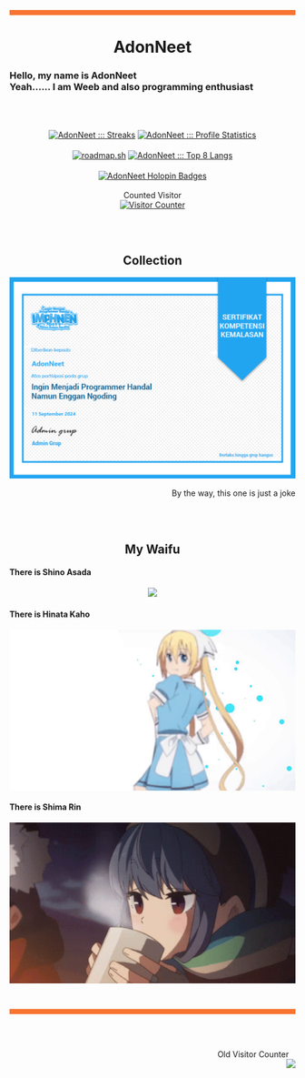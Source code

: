 <hr style="background:#F87431; border:1; height:9px" />
<h1 align= "center">
  <b>
    AdonNeet
  </b>
</h1>
<h3>
  Hello, my name is AdonNeet <br>
  Yeah...... I am Weeb and also programming enthusiast                             
</h3>

<br> <br>

<p align="center">
  <a href="https://github.com/AdonNeet"><img align="center" height="165px" src="https://github-readme-streak-stats.herokuapp.com?user=AdonNeet&theme=github-dark&hide_border=true&date_format=j%20M%5B%20Y%5D&fire=CA2E55&stroke=20FC8F&ring=20FC8F&dates=20FC8F&background=282A36" alt="AdonNeet ::: Streaks" /></a>
  <a href="https://github.com/AdonNeet"><img align="center" height="165px" src="https://readme-status-bay.vercel.app/api?username=AdonNeet&show_icons=true&count_private=false&include_all_commits=true&hide_border=true&theme=dracula&icon_color=CA2E55&title_color=20fc8f&custom_title=My+Data" alt="AdonNeet ::: Profile Statistics" /></a>
  <br><br>
  <a href="https://roadmap.sh"><img  align="center" height="170px" src="https://roadmap.sh/card/wide/653dc139602c6661a5722560?variant=dark" alt="roadmap.sh"/></a>
  <a href="https://github.com/AdonNeet"><img align="center" height="170px" width="390px" src="https://readme-status-bay.vercel.app/api/top-langs/?username=AdonNeet&hide_border=true&langs_count=8&custom_title=Top+Languages&title_color=20fc8f&theme=dracula&exclude_repo=machine,hacktrace&hide=css,html,svelte&layout=compact&card_width=390" alt="AdonNeet ::: Top 8 Langs" /></a>
  <br><br>
  <a href="https://holopin.io/@adonneet"><img align="center" width="840px" src="https://holopin.me/adonneet" alt="AdonNeet Holopin Badges" /></a>
  <br><br>
  Counted Visitor
  <br>
  <a href="https://github.com/AdonNeet"><img height="170px" src="https://count.getloli.com/get/@:AdonNeet?theme=asoul" alt="Visitor Counter" /></a>
</p>

<br><br>

<h2 align= "center">
  <b>
    Collection
  </b>
</h2>
<p align="center">
  <img src="https://raw.githubusercontent.com/AdonNeet/AdonNeet/main/profile-content/AdonNeet_IMPHNEN.png" style="width: 580px; height: auto;">
  <br>
  <div align="right">By the way, this one is just a joke</div>
</p>


<br><br>

<h2 align= "center">
  <b>
    My Waifu
  </b>
</h2>
<h4>
    There is Shino Asada <br>
</h4>
<p align="center">
  <img src="https://images-ng.pixai.art/images/orig/bfc61637-ce46-4407-b6ae-77009a14ebff" style="width: 720px; height: auto;">  
  <br>
</p>
<h4>
    There is Hinata Kaho <br>
</h4>
<p align="center">
  <img align="center" src="https://raw.githubusercontent.com/AdonNeet/AdonNeet/main/profile-content/HinataKaho_75speed.gif"]/>
</p>
<h4>
    There is Shima Rin <br>
</h4>
<p align="center">
  <img align="center" src="https://raw.githubusercontent.com/AdonNeet/AdonNeet/main/profile-content/ShimaRin_65speed_640x360px.gif"]/>
</p>
<br>
<hr style="background:#F87431; border:1; height:9px" /><br><br>
<p align="right"> 
  Old Visitor Counter &nbsp;&nbsp;
  <br>
  <a href="https://visitcount.itsvg.in">
    <img align="right" src="https://visitcount.itsvg.in/api?id=AdonNeet&label=Visitor%20Counter&color=12&icon=1&pretty=true" />
  </a>
</p>

